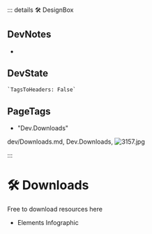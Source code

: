::: details 🛠 <dev>DesignBox</dev>

## DevNotes

-

## DevState

```py
`TagsToHeaders: False`
```

<h2>PageTags</h2>

- "Dev.Downloads"

dev/Downloads.md, <dev>Dev.Downloads</dev>, ![3157.jpg](/PaperPhoto/3157.jpg)

:::

# 🛠 Downloads

Free to download resources here

- Elements Infographic
